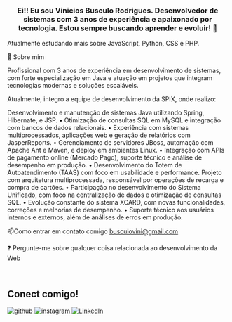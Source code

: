 ###  <div align = "center"> Ei!! Eu sou Vinicios Busculo Rodrigues. Desenvolvedor de sistemas com 3 anos de experiência e apaixonado por tecnologia. Estou sempre buscando aprender e evoluir! 🚀
Atualmente estudando mais sobre JavaScript, Python, CSS e PHP.

🧠 Sobre mim

Profissional com 3 anos de experiência em desenvolvimento de sistemas, com forte especialização em Java e atuação em projetos que integram tecnologias modernas e soluções escaláveis.

Atualmente, integro a equipe de desenvolvimento da SPIX, onde realizo:

Desenvolvimento e manutenção de sistemas Java utilizando Spring, Hibernate, 
e JSP.
• Otimização de consultas SQL em MySQL e integração com bancos de dados 
relacionais.
• Experiência com sistemas multiprocessados, aplicações web e geração de 
relatórios com JasperReports.
• Gerenciamento de servidores JBoss, automação com Apache Ant e Maven, e 
deploy em ambientes Linux.
• Integração com APIs de pagamento online (Mercado Pago), suporte técnico e 
análise de desempenho em produção.
• Desenvolvimento do Totem de Autoatendimento (TAAS) com foco em 
usabilidade e performance. Projeto com arquitetura multiprocessada, 
responsável por operações de recarga e compra de cartões.
• Participação no desenvolvimento do Sistema Unificado, com foco na 
centralização de dados e otimização de consultas SQL.
• Evolução constante do sistema XCARD, com novas funcionalidades, correções e 
melhorias de desempenho.
• Suporte técnico aos usuários internos e externos, além de análises de erros em 
produção.

📫Como entrar em contato comigo busculovini@gmail.com

❓ Pergunte-me sobre qualquer coisa relacionada ao desenvolvimento da Web

<br/>  
  
  ## Conect comigo!  
<a href="https://github.com/ViniBusculo" target="_blank">
<img src=https://img.shields.io/badge/github-%2324292e.svg?&style=for-the-badge&logo=github&logoColor=white alt=github style="margin-bottom: 5px;" />
</a>
<a href="https://www.instagram.com/vini_busculo/" target="_blank">
<img src=https://img.shields.io/badge/instagram-%23000000.svg?&style=for-the-badge&logo=instagram&logoColor=white alt=instagram style="margin-bottom: 5px;" />
</a>  
<a href="https://www.linkedin.com/in/vinicios-rodrigues-dev/" target="_blank"> 
<img src="https://img.shields.io/badge/linkedin-%230077B5.svg?&style=for-the-badge&logo=linkedin&logoColor=white" alt="LinkedIn" /> 
</a>
  

<br/>  

<br/>  
 
 </body>
</html>

